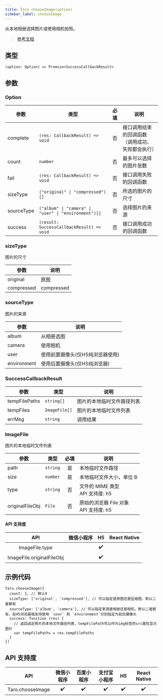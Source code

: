 ```yaml
---
title: Taro.chooseImage(option)
sidebar_label: chooseImage
---
```


从本地相册选择图片或使用相机拍照。

> [参考文档](https://developers.weixin.qq.com/miniprogram/dev/api/media/image/wx.chooseImage.html)

## 类型

```tsx
(option: Option) => Promise<SuccessCallbackResult>
```

## 参数

### Option

<table>
  <thead>
    <tr>
      <th>参数</th>
      <th>类型</th>
      <th style="text-align:center">必填</th>
      <th>说明</th>
    </tr>
  </thead>
  <tbody>
    <tr>
      <td>complete</td>
      <td><code>(res: CallbackResult) =&gt; void</code></td>
      <td style="text-align:center">否</td>
      <td>接口调用结束的回调函数（调用成功、失败都会执行）</td>
    </tr>
    <tr>
      <td>count</td>
      <td><code>number</code></td>
      <td style="text-align:center">否</td>
      <td>最多可以选择的图片张数</td>
    </tr>
    <tr>
      <td>fail</td>
      <td><code>(res: CallbackResult) =&gt; void</code></td>
      <td style="text-align:center">否</td>
      <td>接口调用失败的回调函数</td>
    </tr>
    <tr>
      <td>sizeType</td>
      <td><code>(&quot;original&quot; | &quot;compressed&quot;)[]</code></td>
      <td style="text-align:center">否</td>
      <td>所选的图片的尺寸</td>
    </tr>
    <tr>
      <td>sourceType</td>
      <td><code>(&quot;album&quot; | &quot;camera&quot; | &quot;user&quot; | &quot;environment&quot;)[]</code></td>
      <td style="text-align:center">否</td>
      <td>选择图片的来源</td>
    </tr>
    <tr>
      <td>success</td>
      <td><code>(result: SuccessCallbackResult) =&gt; void</code></td>
      <td style="text-align:center">否</td>
      <td>接口调用成功的回调函数</td>
    </tr>
  </tbody>
</table>

### sizeType

图片的尺寸

<table>
  <thead>
    <tr>
      <th>参数</th>
      <th>说明</th>
    </tr>
  </thead>
  <tbody>
    <tr>
      <td>original</td>
      <td>原图</td>
    </tr>
    <tr>
      <td>compressed</td>
      <td>compressed</td>
    </tr>
  </tbody>
</table>

### sourceType

图片的来源

<table>
  <thead>
    <tr>
      <th>参数</th>
      <th>说明</th>
    </tr>
  </thead>
  <tbody>
    <tr>
      <td>album</td>
      <td>从相册选图</td>
    </tr>
    <tr>
      <td>camera</td>
      <td>使用相机</td>
    </tr>
    <tr>
      <td>user</td>
      <td>使用前置摄像头(仅H5纯浏览器使用)</td>
    </tr>
    <tr>
      <td>environment</td>
      <td>使用后置摄像头(仅H5纯浏览器)</td>
    </tr>
  </tbody>
</table>

### SuccessCallbackResult

<table>
  <thead>
    <tr>
      <th>参数</th>
      <th>类型</th>
      <th>说明</th>
    </tr>
  </thead>
  <tbody>
    <tr>
      <td>tempFilePaths</td>
      <td><code>string[]</code></td>
      <td>图片的本地临时文件路径列表</td>
    </tr>
    <tr>
      <td>tempFiles</td>
      <td><code>ImageFile[]</code></td>
      <td>图片的本地临时文件列表</td>
    </tr>
    <tr>
      <td>errMsg</td>
      <td><code>string</code></td>
      <td>调用结果</td>
    </tr>
  </tbody>
</table>

### ImageFile

图片的本地临时文件列表

<table>
  <thead>
    <tr>
      <th>参数</th>
      <th>类型</th>
      <th style="text-align:center">必填</th>
      <th>说明</th>
    </tr>
  </thead>
  <tbody>
    <tr>
      <td>path</td>
      <td><code>string</code></td>
      <td style="text-align:center">是</td>
      <td>本地临时文件路径</td>
    </tr>
    <tr>
      <td>size</td>
      <td><code>number</code></td>
      <td style="text-align:center">是</td>
      <td>本地临时文件大小，单位 B</td>
    </tr>
    <tr>
      <td>type</td>
      <td><code>string</code></td>
      <td style="text-align:center">否</td>
      <td>文件的 MIME 类型<br />API 支持度: h5</td>
    </tr>
    <tr>
      <td>originalFileObj</td>
      <td><code>File</code></td>
      <td style="text-align:center">否</td>
      <td>原始的浏览器 File 对象<br />API 支持度: h5</td>
    </tr>
  </tbody>
</table>

#### API 支持度

| API | 微信小程序 | H5 | React Native |
| :---: | :---: | :---: | :---: |
| ImageFile.type |  | ✔️ |  |
| ImageFile.originalFileObj |  | ✔️ |  |

## 示例代码

```tsx
Taro.chooseImage({
  count: 1, // 默认9
  sizeType: ['original', 'compressed'], // 可以指定是原图还是压缩图，默认二者都有
  sourceType: ['album', 'camera'], // 可以指定来源是相册还是相机，默认二者都有，在H5浏览器端支持使用 `user` 和 `environment`分别指定为前后摄像头
  success: function (res) {
    // 返回选定照片的本地文件路径列表，tempFilePath可以作为img标签的src属性显示图片
    var tempFilePaths = res.tempFilePaths
  }
})
```

## API 支持度

| API | 微信小程序 | 百度小程序 | 支付宝小程序 | H5 | React Native |
| :---: | :---: | :---: | :---: | :---: | :---: |
| Taro.chooseImage | ✔️ | ✔️ | ✔️ | ✔️ | ✔️ |
